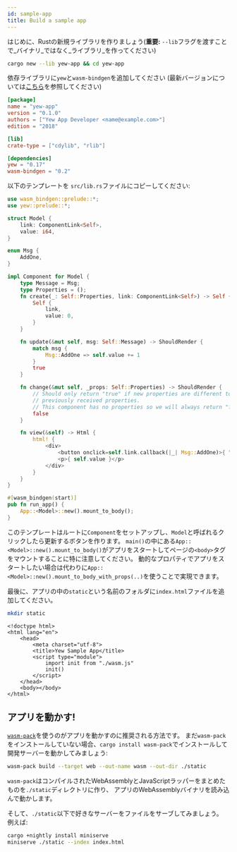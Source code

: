 ```yaml
---
id: sample-app
title: Build a sample app
---
```


はじめに、Rustの新規ライブラリを作りましょう(**重要:** `--lib`フラグを渡すことで_バイナリ_ではなく_ライブラリ_を作ってください)

```bash
cargo new --lib yew-app && cd yew-app
```

依存ライブラリに`yew`と`wasm-bindgen`を追加してください \(最新バージョンについては[こちら](https://docs.rs/yew)を参照してください\)

```toml title="Cargo.toml"
[package]
name = "yew-app"
version = "0.1.0"
authors = ["Yew App Developer <name@example.com>"]
edition = "2018"

[lib]
crate-type = ["cdylib", "rlib"]

[dependencies]
yew = "0.17"
wasm-bindgen = "0.2"
```

以下のテンプレートを `src/lib.rs`ファイルにコピーしてください:

```rust title="src/lib.rs"
use wasm_bindgen::prelude::*;
use yew::prelude::*;

struct Model {
    link: ComponentLink<Self>,
    value: i64,
}

enum Msg {
    AddOne,
}

impl Component for Model {
    type Message = Msg;
    type Properties = ();
    fn create(_: Self::Properties, link: ComponentLink<Self>) -> Self {
        Self {
            link,
            value: 0,
        }
    }

    fn update(&mut self, msg: Self::Message) -> ShouldRender {
        match msg {
            Msg::AddOne => self.value += 1
        }
        true
    }

    fn change(&mut self, _props: Self::Properties) -> ShouldRender {
        // Should only return "true" if new properties are different to
        // previously received properties.
        // This component has no properties so we will always return "false".
        false
    }

    fn view(&self) -> Html {
        html! {
            <div>
                <button onclick=self.link.callback(|_| Msg::AddOne)>{ "+1" }</button>
                <p>{ self.value }</p>
            </div>
        }
    }
}

#[wasm_bindgen(start)]
pub fn run_app() {
    App::<Model>::new().mount_to_body();
}
```

このテンプレートはルートに`Component`をセットアップし、`Model`と呼ばれるクリックしたら更新するボタンを作ります。
`main()`の中にある`App::<Model>::new().mount_to_body()`がアプリをスタートしてページの`<body>`タグをマウントすることに特に注意してください。
動的なプロパティでアプリをスタートしたい場合は代わりに`App::<Model>::new().mount_to_body_with_props(..)`を使うことで実現できます。

最後に、アプリの中の`static`という名前のフォルダに`index.html`ファイルを追加してください。

```bash
mkdir static
```

```markup title="index.html"
<!doctype html>
<html lang="en">
    <head>
        <meta charset="utf-8">
        <title>Yew Sample App</title>
        <script type="module">
            import init from "./wasm.js"
            init()
        </script>
    </head>
    <body></body>
</html>
```

## アプリを動かす!

[`wasm-pack`](https://rustwasm.github.io/docs/wasm-pack/)を使うのがアプリを動かすのに推奨される方法です。
まだ`wasm-pack`をインストールしていない場合、`cargo install wasm-pack`でインストールして開発サーバーを動かしてみましょう:

```bash
wasm-pack build --target web --out-name wasm --out-dir ./static
```

`wasm-pack`はコンパイルされたWebAssemblyとJavaScriptラッパーをまとめたものを`./static`ディレクトリに作り、
アプリのWebAssemblyバイナリを読み込んで動かします。

そして、`./static`以下で好きなサーバーをファイルをサーブしてみましょう。
例えば:

```bash
cargo +nightly install miniserve
miniserve ./static --index index.html
```

